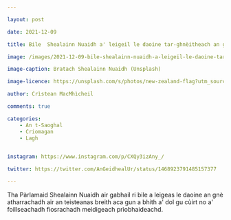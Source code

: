 ```yaml
---

layout: post

date: 2021-12-09

title: Bile  Shealainn Nuaidh a' leigeil le daoine tar-ghnèitheach an gnè laghail aca atharrachadh

image: /images/2021-12-09-bile-shealainn-nuaidh-a-leigeil-le-daoine-tar-ghneitheach-an-gne-lagahil-aca-atharrachadh.jpg

image-caption: Bratach Shealainn Nuaidh (Unsplash)

image-licence: https://unsplash.com/s/photos/new-zealand-flag?utm_source=unsplash&utm_medium=referral&utm_content=creditCopyText

author: Crìstean MacMhìcheil

comments: true

categories:
    - An t-Saoghal
    - Criomagan
    - Lagh
    

instagram: https://www.instagram.com/p/CXQy3izAny_/

twitter: https://twitter.com/AnGeidhealUr/status/1468923791485157377

---
```


Tha Pàrlamaid Shealainn Nuaidh air gabhail ri bile a leigeas le daoine an gnè atharrachadh air an teisteanas breith aca gun a bhith a' dol gu cùirt no a' foillseachadh fiosrachadh meidigeach prìobhaideachd.
